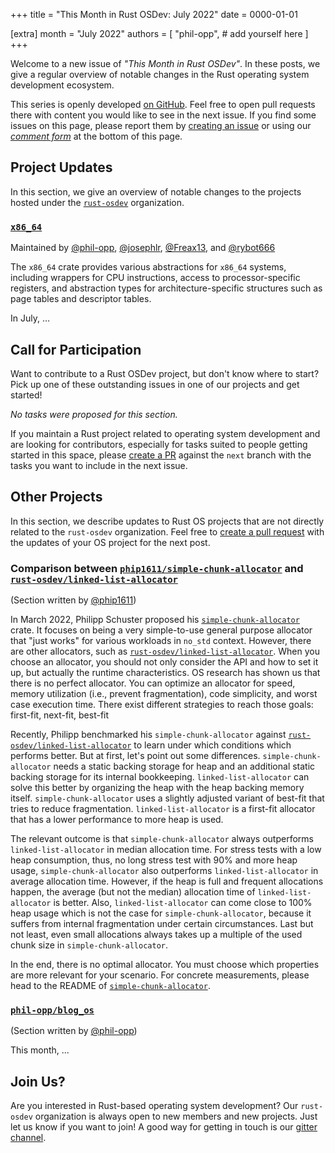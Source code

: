 +++
title = "This Month in Rust OSDev: July 2022"
date = 0000-01-01

[extra]
month = "July 2022"
authors = [
    "phil-opp",
    # add yourself here
]
+++

Welcome to a new issue of _"This Month in Rust OSDev"_. In these posts, we give a regular overview of notable changes in the Rust operating system development ecosystem.

<!-- more -->

This series is openly developed [on GitHub](https://github.com/rust-osdev/homepage/). Feel free to open pull requests there with content you would like to see in the next issue. If you find some issues on this page, please report them by [creating an issue](https://github.com/rust-osdev/homepage/issues/new) or using our [_comment form_](#comment-form) at the bottom of this page.

<!--
    This is a draft for the upcoming "This Month in Rust OSDev (July 2022)" post.
    Feel free to create pull requests against the `next` branch to add your
    content here.
    Please take a look at the past posts on https://rust-osdev.com/ to see the
    general structure of these posts.
-->

## Project Updates

In this section, we give an overview of notable changes to the projects hosted under the [`rust-osdev`] organization.

[`rust-osdev`]: https://github.com/rust-osdev/about

### [`x86_64`](https://github.com/rust-osdev/x86_64)

<span class="maintainers">Maintained by [@phil-opp](https://github.com/phil-opp), [@josephlr](https://github.com/orgs/rust-osdev/people/josephlr), [@Freax13](https://github.com/orgs/rust-osdev/people/Freax13), and [@rybot666](https://github.com/orgs/rust-osdev/people/rybot666)</span>

The `x86_64` crate provides various abstractions for `x86_64` systems, including wrappers for CPU instructions, access to processor-specific registers, and abstraction types for architecture-specific structures such as page tables and descriptor tables.

In July, …

## Call for Participation

Want to contribute to a Rust OSDev project, but don't know where to start? Pick up one of these outstanding
issues in one of our projects and get started!

<!--
Please use the following template for adding items:
- [(`repo_name`) Issue Description](https://example.com/link-to-issue)
-->

<span class="gray">

_No tasks were proposed for this section._

</span>

If you maintain a Rust project related to operating system development and are looking for contributors, especially for tasks suited to people getting started in this space, please [create a PR](https://github.com/rust-osdev/homepage/pulls) against the `next` branch with the tasks you want to include in the next issue.

## Other Projects

In this section, we describe updates to Rust OS projects that are not directly related to the `rust-osdev` organization. Feel free to [create a pull request](https://github.com/rust-osdev/homepage/pulls) with the updates of your OS project for the next post.

### Comparison between [`phip1611/simple-chunk-allocator`](https://github.com/phip1611/simple-chunk-allocator) and [`rust-osdev/linked-list-allocator`](https://github.com/rust-osdev/linked-list-allocator)

<span class="gray">(Section written by [@phip1611](https://github.com/phip1611))</span>

In March 2022, Philipp Schuster proposed his [`simple-chunk-allocator`](https://github.com/phip1611/simple-chunk-allocator)
crate. It focuses on being a very simple-to-use general purpose allocator that "just works" for various workloads
in `no_std` context. However, there are other allocators, such as [`rust-osdev/linked-list-allocator`](https://github.com/rust-osdev/linked-list-allocator).
When you choose an allocator, you should not only consider the API and how to set it up, but actually the runtime 
characteristics. OS research has shown us that there is no perfect allocator. You can optimize an allocator for speed,
memory utilization (i.e., prevent fragmentation), code simplicity, and worst case execution time. There exist different
strategies to reach those goals: first-fit, next-fit, best-fit

Recently, Philipp benchmarked his `simple-chunk-allocator` against [`rust-osdev/linked-list-allocator`](https://github.com/rust-osdev/linked-list-allocator) 
to learn under which conditions which performs better. But at first, let's point out some differences. `simple-chunk-allocator` needs 
a static backing storage for heap and an additional static backing storage for its internal bookkeeping. `linked-list-allocator`
can solve this better by organizing the heap with the heap backing memory itself. `simple-chunk-allocator` uses a slightly
adjusted variant of best-fit that tries to reduce fragmentation. `linked-list-allocator` is a first-fit allocator that 
has a lower performance to more heap is used.

The relevant outcome is that `simple-chunk-allocator` always outperforms `linked-list-allocator` in median allocation time.
For stress tests with a low heap consumption, thus, no long stress test with 90% and more heap usage, `simple-chunk-allocator`
also outperforms `linked-list-allocator` in average allocation time. However, if the heap is full and frequent allocations
happen, the average (but not the median) allocation time of `linked-list-allocator` is better. Also, `linked-list-allocator`
can come close to 100% heap usage which is not the case for `simple-chunk-allocator`, because it suffers from internal
fragmentation under certain circumstances. Last but not least, even small allocations always takes up a multiple of the
used chunk size in `simple-chunk-allocator`.

In the end, there is no optimal allocator. You must choose which properties are more relevant for your scenario.
For concrete measurements, please head to the README of [`simple-chunk-allocator`](https://github.com/phip1611/simple-chunk-allocator).


### [`phil-opp/blog_os`](https://github.com/phil-opp/blog_os)

<span class="gray">(Section written by [@phil-opp](https://github.com/phil-opp))</span>

This month, ...

## Join Us?

Are you interested in Rust-based operating system development? Our `rust-osdev` organization is always open to new members and new projects. Just let us know if you want to join! A good way for getting in touch is our [gitter channel](https://gitter.im/rust-osdev/Lobby).


<!--
TODO: Update publication date
-->
